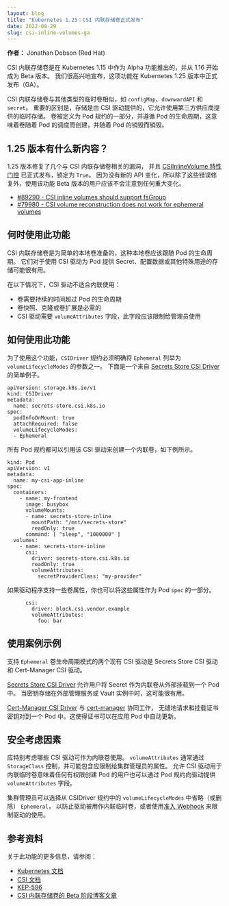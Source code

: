 ```yaml
---
layout: blog
title: "Kubernetes 1.25：CSI 内联存储卷正式发布"
date: 2022-08-29
slug: csi-inline-volumes-ga
---
```


**作者：** Jonathan Dobson (Red Hat)

CSI 内联存储卷是在 Kubernetes 1.15 中作为 Alpha 功能推出的，并从 1.16 开始成为 Beta 版本。
我们很高兴地宣布，这项功能在 Kubernetes 1.25 版本中正式发布（GA）。

CSI 内联存储卷与其他类型的临时卷相似，如 `configMap`、`downwardAPI` 和 `secret`。
重要的区别是，存储是由 CSI 驱动提供的，它允许使用第三方供应商提供的临时存储。
卷被定义为 Pod 规约的一部分，并遵循 Pod 的生命周期，这意味着卷随着 Pod 的调度而创建，并随着 Pod 的销毁而销毁。


## 1.25 版本有什么新内容？

1.25 版本修复了几个与 CSI 内联存储卷相关的漏洞，
并且 [CSIInlineVolume 特性门控](/zh-cn/docs/reference/command-line-tools-reference/feature-gates/)
已正式发布，锁定为 `True`。
因为没有新的 API 变化，所以除了这些错误修复外，使用该功能 Beta 版本的用户应该不会注意到任何重大变化。

- [#89290 - CSI inline volumes should support fsGroup](https://github.com/kubernetes/kubernetes/issues/89290)
- [#79980 - CSI volume reconstruction does not work for ephemeral volumes](https://github.com/kubernetes/kubernetes/issues/79980)

## 何时使用此功能

CSI 内联存储卷是为简单的本地卷准备的，这种本地卷应该跟随 Pod 的生命周期。
它们对于使用 CSI 驱动为 Pod 提供 Secret、配置数据或其他特殊用途的存储可能很有用。

在以下情况下，CSI 驱动不适合内联使用：
- 卷需要持续的时间超过 Pod 的生命周期
- 卷快照、克隆或卷扩展是必需的
- CSI 驱动需要 `volumeAttributes` 字段，此字段应该限制给管理员使用

## 如何使用此功能

为了使用这个功能，`CSIDriver` 规约必须明确将 `Ephemeral` 列举为 `volumeLifecycleModes` 的参数之一。
下面是一个来自 [Secrets Store CSI Driver](https://github.com/kubernetes-sigs/secrets-store-csi-driver) 的简单例子。

```
apiVersion: storage.k8s.io/v1
kind: CSIDriver
metadata:
  name: secrets-store.csi.k8s.io
spec:
  podInfoOnMount: true
  attachRequired: false
  volumeLifecycleModes:
  - Ephemeral
```

所有 Pod 规约都可以引用该 CSI 驱动来创建一个内联卷，如下例所示。

```
kind: Pod
apiVersion: v1
metadata:
  name: my-csi-app-inline
spec:
  containers:
    - name: my-frontend
      image: busybox
      volumeMounts:
      - name: secrets-store-inline
        mountPath: "/mnt/secrets-store"
        readOnly: true
      command: [ "sleep", "1000000" ]
  volumes:
    - name: secrets-store-inline
      csi:
        driver: secrets-store.csi.k8s.io
        readOnly: true
        volumeAttributes:
          secretProviderClass: "my-provider"
```

如果驱动程序支持一些卷属性，你也可以将这些属性作为 Pod `spec` 的一部分。

```
      csi:
        driver: block.csi.vendor.example
        volumeAttributes:
          foo: bar
```

## 使用案例示例

支持 `Ephemeral` 卷生命周期模式的两个现有 CSI 驱动是 Secrets Store CSI 驱动和 Cert-Manager CSI 驱动。

[Secrets Store CSI Driver](https://github.com/kubernetes-sigs/secrets-store-csi-driver)
允许用户将 Secret 作为内联卷从外部挂载到一个 Pod 中。
当密钥存储在外部管理服务或 Vault 实例中时，这可能很有用。

[Cert-Manager CSI Driver](https://github.com/cert-manager/csi-driver) 与 [cert-manager](https://cert-manager.io/) 协同工作，
无缝地请求和挂载证书密钥对到一个 Pod 中。这使得证书可以在应用 Pod 中自动更新。


## 安全考虑因素

应特别考虑哪些 CSI 驱动可作为内联卷使用。
`volumeAttributes` 通常通过 `StorageClass` 控制，并可能包含应限制给集群管理员的属性。
允许 CSI 驱动用于内联临时卷意味着任何有权限创建 Pod 的用户也可以通过 Pod 规约向驱动提供 `volumeAttributes` 字段。

集群管理员可以选择从 CSIDriver 规约中的 `volumeLifecycleModes` 中省略（或删除） `Ephemeral`，
以防止驱动被用作内联临时卷，或者使用[准入 Webhook](/zh-cn/docs/reference/access-authn-authz/extensible-admission-controllers/) 来限制驱动的使用。

## 参考资料

关于此功能的更多信息，请参阅：

- [Kubernetes 文档](/zh-cn/docs/concepts/storage/ephemeral-volumes/#csi-ephemeral-volumes)
- [CSI 文档](https://kubernetes-csi.github.io/docs/ephemeral-local-volumes.html)
- [KEP-596](https://github.com/kubernetes/enhancements/blob/master/keps/sig-storage/596-csi-inline-volumes/README.md)
- [CSI 内联存储卷的 Beta 阶段博客文章](https://kubernetes.io/blog/2020/01/21/csi-ephemeral-inline-volumes/)

